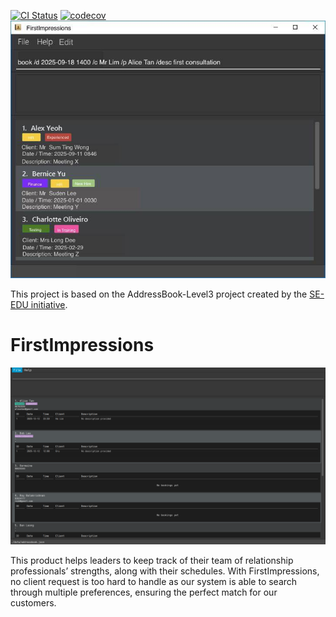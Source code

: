 [![CI Status](https://github.com/se-edu/addressbook-level3/workflows/Java%20CI/badge.svg)](https://github.com/se-edu/addressbook-level3/actions)
[![codecov](https://codecov.io/github/AY2526S1-CS2103T-T08-4/tp/graph/badge.svg?token=CW0F60DDS0)](https://codecov.io/github/AY2526S1-CS2103T-T08-4/tp)
![Ui](docs/images/Ui.png)

This project is based on the AddressBook-Level3 project created by the [SE-EDU initiative](https://se-education.org).

# FirstImpressions

![FirstImpressions](docs/images/FirstImpressions.png)


This product helps leaders to keep track of their team of relationship professionals’ strengths, along with their schedules. With FirstImpressions, no client request is too hard to handle as our system is able to search through multiple preferences, ensuring the perfect match for our customers.
